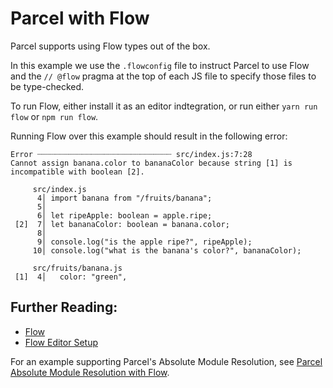 # Parcel with Flow

Parcel supports using Flow types out of the box.

In this example we use the `.flowconfig` file to instruct Parcel to use Flow and the `// @flow` pragma at the top of each JS file to specify those files to be type-checked.

To run Flow, either install it as an editor indtegration, or run either `yarn run flow` or `npm run flow`.

Running Flow over this example should result in the following error:

```shell
Error ┈┈┈┈┈┈┈┈┈┈┈┈┈┈┈┈┈┈┈┈┈┈┈┈┈┈┈┈┈┈ src/index.js:7:28
Cannot assign banana.color to bananaColor because string [1] is incompatible with boolean [2].

     src/index.js
      4│ import banana from "/fruits/banana";
      5│
      6│ let ripeApple: boolean = apple.ripe;
 [2]  7│ let bananaColor: boolean = banana.color;
      8│
      9│ console.log("is the apple ripe?", ripeApple);
     10│ console.log("what is the banana's color?", bananaColor);

     src/fruits/banana.js
 [1]  4│   color: "green",
```

## Further Reading:

- [Flow](https://flow.org/)
- [Flow Editor Setup](https://flow.org/en/docs/editors/)

For an example supporting Parcel's Absolute Module Resolution, see [Parcel Absolute Module Resolution with Flow](https://github.com/parcel-bundler/examples/tree/master/flow-with-absolute-module-resolution).
